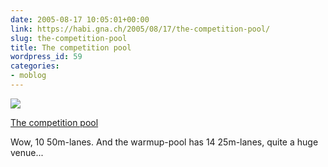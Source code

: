 ```yaml
---
date: 2005-08-17 10:05:01+00:00
link: https://habi.gna.ch/2005/08/17/the-competition-pool/
slug: the-competition-pool
title: The competition pool
wordpress_id: 59
categories:
- moblog
---
```



 [![](http://photos23.flickr.com/34774857_93eac644c6_m.jpg)](https://www.flickr.com/photos/habi/34774857/)
   

 
  [The competition pool](https://www.flickr.com/photos/habi/34774857/)
    

 



Wow, 10 50m-lanes. And the warmup-pool has 14 25m-lanes, quite a huge venue...
  

